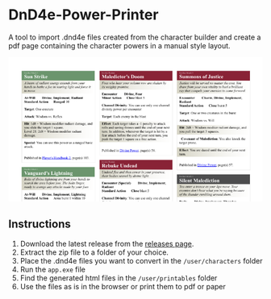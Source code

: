 # DnD4e-Power-Printer
A tool to import .dnd4e files created from the character builder and create a pdf page containing the character powers in a manual style layout.

![Power Example Preview](./documentation/power-example-preview.png)

## Instructions
1. Download the latest release from the [releases page](https://github.com/EnricoBarbieri1997/DnD4e-Power-Printer/releases).
2. Extract the zip file to a folder of your choice.
3. Place the .dnd4e files you want to convert in the `/user/characters` folder
4. Run the `app.exe` file
5. Find the generated html files in the `/user/printables` folder
6. Use the files as is in the browser or print them to pdf or paper

